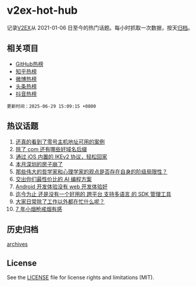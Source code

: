 # v2ex-hot-hub

 记录[V2EX](https://www.v2ex.com/)从 2021-01-06 日至今的热门话题。每小时抓取一次数据，按天[归档](archives)。
 
 ## 相关项目

- [GitHub热榜](https://github.com/snaildev/github-hot-hub)
- [知乎热榜](https://github.com/snaildev/zhihu-hot-hub)
- [微博热榜](https://github.com/snaildev/weibo-hot-hub)
- [头条热榜](https://github.com/snaildev/toutiao-hot-hub)
- [抖音热榜](https://github.com/snaildev/douyin-hot-hub)


 `更新时间：2025-06-29 15:09:15 +0800`

## 热议话题

1. [还真的看到了零号主机地址可用的案例](https://www.v2ex.com/t/1141658)
1. [除了 com 还有哪些好域名后缀](https://www.v2ex.com/t/1141657)
1. [通过 iOS 内置的 IKEv2 协议，轻松回家](https://www.v2ex.com/t/1141715)
1. [本月深圳的房子崩了](https://www.v2ex.com/t/1141663)
1. [那些伟大的哲学家和心理学家的观点是否存在自身的阶级局限性？](https://www.v2ex.com/t/1141718)
1. [交出你们最性价比的 AI 编程方案](https://www.v2ex.com/t/1141701)
1. [Android 开发体验没有 web 开发体验好](https://www.v2ex.com/t/1141659)
1. [迄今为止 还是没有一个好用的 跨平台 支持多语言 的 SDK 管理工具](https://www.v2ex.com/t/1141687)
1. [大家日常除了工作以外都在忙什么呢？](https://www.v2ex.com/t/1141736)
1. [7 年小烟枪戒烟有感](https://www.v2ex.com/t/1141740)

## 历史归档

[archives](archives)

## License

See the [LICENSE](LICENSE) file for license rights and limitations (MIT).
